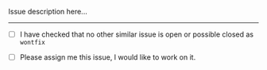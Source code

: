 Issue description here...
<!--
Explain the issue. Add relevant screenshots or GIFs for better understanding of the issue.
-->

---

- [ ] I have checked that no other similar issue is open or possible closed as `wontfix`

- [ ] Please assign me this issue, I would like to work on it.
